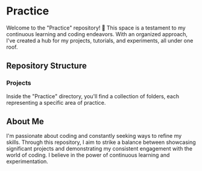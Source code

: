 # Practice
Welcome to the "Practice" repository! 🚀 This space is a testament to my continuous learning and coding endeavors. With an organized approach, I've created a hub for my projects, tutorials, and experiments, all under one roof.

## Repository Structure

### Projects

Inside the "Practice" directory, you'll find a collection of folders, each representing a specific area of practice.

## About Me

I'm passionate about coding and constantly seeking ways to refine my skills. Through this repository, I aim to strike a balance between showcasing significant projects and demonstrating my consistent engagement with the world of coding. I believe in the power of continuous learning and experimentation.
